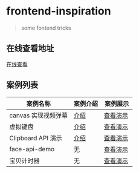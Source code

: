 ﻿# frontend-inspiration

> some fontend tricks

## 在线查看地址

[在线查看](https://chenkuan1110.github.io/frontend-inspiration/)

## 案例列表

| 案例名称            | 案例介绍                       | 案例展示                                                                               |
| ------------------- | ------------------------------ | -------------------------------------------------------------------------------------- |
| canvas 实现视频弹幕 | [介绍](./video-barrage/readme.md) | [查看演示](https://chenkuan1110.github.io/frontend-inspiration//video-barrage/index.html) |
| 虚拟键盘            | [介绍](./Keyboard/README.md)      | [查看演示](https://chenkuan1110.github.io/frontend-inspiration/Keyboard/index.html)       |
| Clipboard API 演示  | [介绍](./clipboardAPI/README.md)  | [查看演示](https://chenkuan1110.github.io/frontend-inspiration/clipboardAPI/index.html)  |
| face-api-demo | 无 | [查看演示](https://chenkuan1110.github.io/frontend-inspiration/face-api-demo/index.html) |
| 宝贝计时器 | 无 | [查看演示](https://chenkuan1110.github.io/frontend-inspiration/baby-countdown/index.html) |
